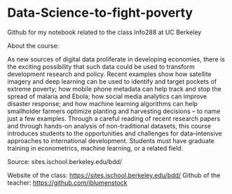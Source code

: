 # Data-Science-to-fight-poverty
Github for my notebook related to the class Info288 at UC Berkeley

About the course:

As new sources of digital data proliferate in developing economies, there is the exciting possibility that such data could be used to transform development research and policy. Recent examples show how satellite imagery and deep learning can be used to identify and target pockets of extreme poverty; how mobile phone metadata can help track and stop the spread of malaria and Ebola; how social media analytics can improve disaster response; and how machine learning algorithms can help smallholder farmers optimize planting and harvesting decisions – to name just a few examples. Through a careful reading of recent research papers and through hands-on analysis of non-traditional datasets, this course introduces students to the opportunities and challenges for data–intensive approaches to international development. Students must have graduate training in econometrics, machine learning, or a related field.

Source: sites.ischool.berkeley.edu/bdd/

Website of the class: https://sites.ischool.berkeley.edu/bdd/
Github of the teacher: https://github.com/jblumenstock

